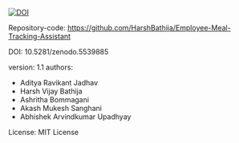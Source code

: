 [![DOI](https://zenodo.org/badge/409424195.svg)](https://zenodo.org/badge/latestdoi/409424195)



Repository-code: https://github.com/HarshBathija/Employee-Meal-Tracking-Assistant

DOI: 10.5281/zenodo.5539885

version: 1.1
authors:
  - Aditya Ravikant Jadhav
  - Harsh Vijay Bathija
  - Ashritha Bommagani
  - Akash Mukesh Sanghani
  - Abhishek Arvindkumar Upadhyay
  
License: MIT License
